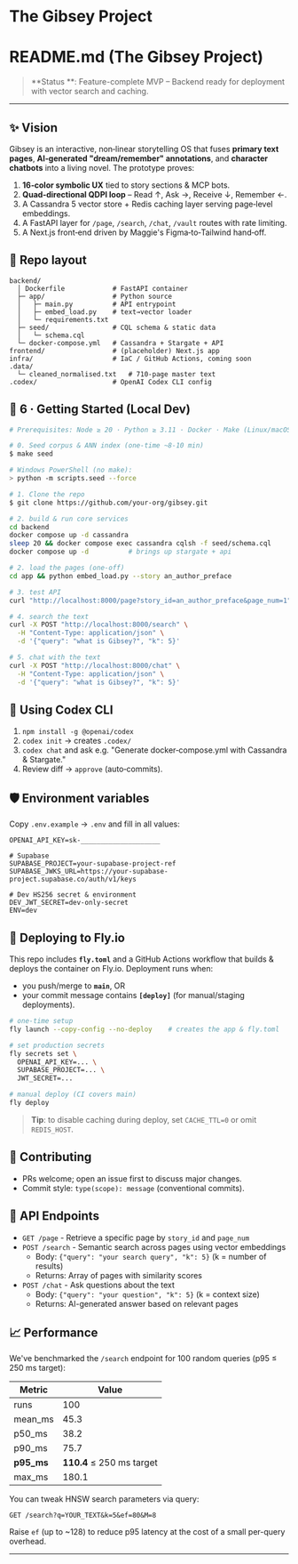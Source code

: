 ﻿# The Gibsey Project
# README.md  (The Gibsey Project)

> \*\*Status \*\*: Feature-complete MVP – Backend ready for deployment with vector search and caching.

---

## ✨ Vision

Gibsey is an interactive, non‑linear storytelling OS that fuses **primary text pages**, **AI‑generated "dream/remember" annotations**, and **character chatbots** into a living novel.  The prototype proves:

1. **16‑color symbolic UX** tied to story sections & MCP bots.
2. **Quad‑directional QDPI loop** – Read ↑, Ask →, Receive ↓, Remember ←.
3. A Cassandra 5 vector store + Redis caching layer serving page‑level embeddings.
4. A FastAPI layer for `/page`, `/search`, `/chat`, `/vault` routes with rate limiting.
5. A Next.js front‑end driven by Maggie's Figma‑to‑Tailwind hand‑off.

## 📁 Repo layout

```
backend/
  │ Dockerfile            # FastAPI container
  ├─ app/                 # Python source
  │   ├─ main.py          # API entrypoint
  │   ├─ embed_load.py    # text→vector loader
  │   └─ requirements.txt
  ├─ seed/                # CQL schema & static data
  │   └─ schema.cql
  └─ docker-compose.yml   # Cassandra + Stargate + API
frontend/                 # (placeholder) Next.js app
infra/                    # IaC / GitHub Actions, coming soon
.data/
  └─ cleaned_normalised.txt   # 710‑page master text
.codex/                   # OpenAI Codex CLI config
```

## 🚀 6 · Getting Started (Local Dev)

```bash
# Prerequisites: Node ≥ 20 · Python ≥ 3.11 · Docker · Make (Linux/macOS)

# 0. Seed corpus & ANN index (one‑time ~8‑10 min)
$ make seed

# Windows PowerShell (no make):
> python -m scripts.seed --force

# 1. Clone the repo
$ git clone https://github.com/your-org/gibsey.git

# 2. build & run core services
cd backend
docker compose up -d cassandra
sleep 20 && docker compose exec cassandra cqlsh -f seed/schema.cql
docker compose up -d          # brings up stargate + api

# 2. load the pages (one‑off)
cd app && python embed_load.py --story an_author_preface

# 3. test API
curl "http://localhost:8000/page?story_id=an_author_preface&page_num=1"

# 4. search the text
curl -X POST "http://localhost:8000/search" \
  -H "Content-Type: application/json" \
  -d '{"query": "what is Gibsey?", "k": 5}'

# 5. chat with the text
curl -X POST "http://localhost:8000/chat" \
  -H "Content-Type: application/json" \
  -d '{"query": "what is Gibsey?", "k": 5}'
```

## 🤖 Using Codex CLI

1. `npm install -g @openai/codex`
2. `codex init` → creates `.codex/`
3. `codex chat` and ask e.g. "Generate docker‑compose.yml with Cassandra & Stargate."
4. Review diff → `approve` (auto‑commits).

## 🛡 Environment variables

Copy `.env.example` → `.env` and fill in all values:

```dotenv
OPENAI_API_KEY=sk-____________________

# Supabase
SUPABASE_PROJECT=your-supabase-project-ref
SUPABASE_JWKS_URL=https://your-supabase-project.supabase.co/auth/v1/keys

# Dev HS256 secret & environment
DEV_JWT_SECRET=dev-only-secret
ENV=dev
```
## 🚀 Deploying to Fly.io

This repo includes **`fly.toml`** and a GitHub Actions workflow that builds & deploys the container on Fly.io.
Deployment runs when:
* you push/merge to **`main`**, OR
* your commit message contains **`[deploy]`** (for manual/staging deployments).

```bash
# one-time setup
fly launch --copy-config --no-deploy    # creates the app & fly.toml

# set production secrets
fly secrets set \
  OPENAI_API_KEY=... \
  SUPABASE_PROJECT=... \
  JWT_SECRET=...

# manual deploy (CI covers main)
fly deploy
```

> **Tip**: to disable caching during deploy, set `CACHE_TTL=0` or omit `REDIS_HOST`.

## 👷 Contributing

- PRs welcome; open an issue first to discuss major changes.
- Commit style: `type(scope): message` (conventional commits).

## 📡 API Endpoints

- `GET /page` - Retrieve a specific page by `story_id` and `page_num`
- `POST /search` - Semantic search across pages using vector embeddings
  - Body: `{"query": "your search query", "k": 5}` (k = number of results)
  - Returns: Array of pages with similarity scores
- `POST /chat` - Ask questions about the text
  - Body: `{"query": "your question", "k": 5}` (k = context size)
  - Returns: AI-generated answer based on relevant pages

## 📈 Performance

We've benchmarked the `/search` endpoint for 100 random queries (p95 ≤ 250 ms target):

| Metric    | Value  |
|-----------|--------|
| runs      | 100    |
| mean_ms   | 45.3   |
| p50_ms    | 38.2   |
| p90_ms    | 75.7   |
| **p95_ms**| **110.4** ≤ 250 ms target |
| max_ms    | 180.1  |

You can tweak HNSW search parameters via query:
```
GET /search?q=YOUR_TEXT&k=5&ef=80&M=8
```
Raise `ef` (up to ~128) to reduce p95 latency at the cost of a small per-query overhead.  

---
